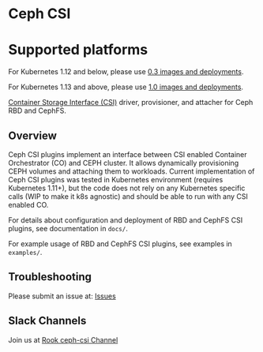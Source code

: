# Ceph CSI

# Supported platforms

For Kubernetes 1.12 and below, please use [0.3 images and deployments](https://github.com/ceph/ceph-csi/tree/master/deploy/rbd/kubernetes).

For Kubernetes 1.13 and above, please use [1.0 images and deployments](https://github.com/ceph/ceph-csi/tree/csi-v1.0/deploy/rbd/kubernetes).

[Container Storage Interface (CSI)](https://github.com/container-storage-interface/) driver, provisioner, and attacher for Ceph RBD and CephFS.

## Overview

Ceph CSI plugins implement an interface between CSI enabled Container Orchestrator (CO) and CEPH cluster. It allows dynamically provisioning CEPH volumes and attaching them to workloads. Current implementation of Ceph CSI plugins was tested in Kubernetes environment (requires Kubernetes 1.11+), but the code does not rely on any Kubernetes specific calls (WIP to make it k8s agnostic) and should be able to run with any CSI enabled CO.

For details about configuration and deployment of RBD and CephFS CSI plugins, see documentation in `docs/`.

For example usage of RBD and CephFS CSI plugins, see examples in `examples/`.

## Troubleshooting

Please submit an issue at: [Issues](https://github.com/ceph/ceph-csi/issues)

## Slack Channels

Join us at [Rook ceph-csi Channel](https://rook-io.slack.com/messages/CG3HUV94J/details/)
